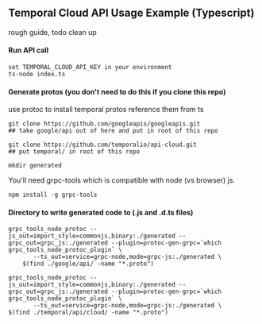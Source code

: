 ## Temporal Cloud API Usage Example (Typescript)

rough guide, todo clean up

#### Run API call
```
set TEMPORAL_CLOUD_API_KEY in your environment
ts-node index.ts
```

#### Generate protos (you don't need to do this if you clone this repo)

use protoc to install temporal protos
reference them from ts

```
git clone https://github.com/googleapis/googleapis.git
## take google/api out of here and put in root of this repo

git clone https://github.com/temporalio/api-cloud.git
## put temporal/ in root of this repo

mkdir generated
```

You'll need grpc-tools which is compatible with node (vs browser) js.

`npm install -g grpc-tools`

#### Directory to write generated code to (.js and .d.ts files)

```
grpc_tools_node_protoc --js_out=import_style=commonjs,binary:./generated --grpc_out=grpc_js:./generated --plugin=protoc-gen-grpc=`which grpc_tools_node_protoc_plugin` \
       --ts_out=service=grpc-node,mode=grpc-js:./generated \
    $(find ./google/api/ -name "*.proto")

grpc_tools_node_protoc --js_out=import_style=commonjs,binary:./generated --grpc_out=grpc_js:./generated --plugin=protoc-gen-grpc=`which grpc_tools_node_protoc_plugin` \
       --ts_out=service=grpc-node,mode=grpc-js:./generated \
$(find ./temporal/api/cloud/ -name "*.proto")
```